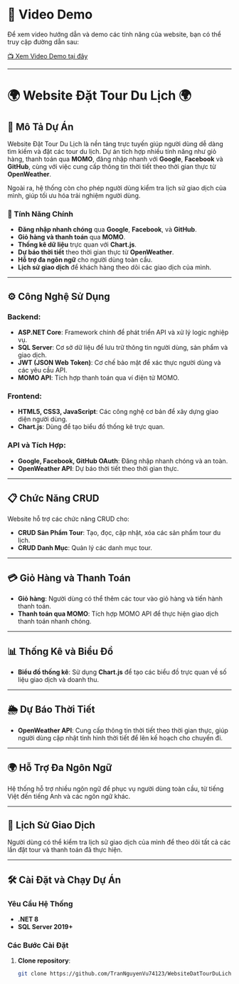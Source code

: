 # 🎥 Video Demo

Để xem video hướng dẫn và demo các tính năng của website, bạn có thể truy cập đường dẫn sau:

[📺 Xem Video Demo tại đây](https://drive.google.com/drive/folders/1RYumN347Si5X9wnw74CprwWo-QeCwXhx?usp=sharing)

---

# 🌍 Website Đặt Tour Du Lịch 🌍

## 🎯 Mô Tả Dự Án

Website Đặt Tour Du Lịch là nền tảng trực tuyến giúp người dùng dễ dàng tìm kiếm và đặt các tour du lịch. Dự án tích hợp nhiều tính năng như giỏ hàng, thanh toán qua **MOMO**, đăng nhập nhanh với **Google**, **Facebook** và **GitHub**, cùng với việc cung cấp thông tin thời tiết theo thời gian thực từ **OpenWeather**.

Ngoài ra, hệ thống còn cho phép người dùng kiểm tra lịch sử giao dịch của mình, giúp tối ưu hóa trải nghiệm người dùng.

### 🚀 Tính Năng Chính
- **Đăng nhập nhanh chóng** qua **Google**, **Facebook**, và **GitHub**.
- **Giỏ hàng và thanh toán** qua **MOMO**.
- **Thống kê dữ liệu** trực quan với **Chart.js**.
- **Dự báo thời tiết** theo thời gian thực từ **OpenWeather**.
- **Hỗ trợ đa ngôn ngữ** cho người dùng toàn cầu.
- **Lịch sử giao dịch** để khách hàng theo dõi các giao dịch của mình.

---

## ⚙️ Công Nghệ Sử Dụng

### Backend:
- **ASP.NET Core**: Framework chính để phát triển API và xử lý logic nghiệp vụ.
- **SQL Server**: Cơ sở dữ liệu để lưu trữ thông tin người dùng, sản phẩm và giao dịch.
- **JWT (JSON Web Token)**: Cơ chế bảo mật để xác thực người dùng và các yêu cầu API.
- **MOMO API**: Tích hợp thanh toán qua ví điện tử MOMO.

### Frontend:
- **HTML5, CSS3, JavaScript**: Các công nghệ cơ bản để xây dựng giao diện người dùng.
- **Chart.js**: Dùng để tạo biểu đồ thống kê trực quan.

### API và Tích Hợp:
- **Google, Facebook, GitHub OAuth**: Đăng nhập nhanh chóng và an toàn.
- **OpenWeather API**: Dự báo thời tiết theo thời gian thực.

---

## 📋 Chức Năng CRUD

Website hỗ trợ các chức năng CRUD cho:
- **CRUD Sản Phẩm Tour**: Tạo, đọc, cập nhật, xóa các sản phẩm tour du lịch.
- **CRUD Danh Mục**: Quản lý các danh mục tour.

---

## 💳 Giỏ Hàng và Thanh Toán

- **Giỏ hàng**: Người dùng có thể thêm các tour vào giỏ hàng và tiến hành thanh toán.
- **Thanh toán qua MOMO**: Tích hợp MOMO API để thực hiện giao dịch thanh toán nhanh chóng.

---

## 📊 Thống Kê và Biểu Đồ

- **Biểu đồ thống kê**: Sử dụng **Chart.js** để tạo các biểu đồ trực quan về số liệu giao dịch và doanh thu.

---

## 🌦️ Dự Báo Thời Tiết

- **OpenWeather API**: Cung cấp thông tin thời tiết theo thời gian thực, giúp người dùng cập nhật tình hình thời tiết để lên kế hoạch cho chuyến đi.

---

## 🌍 Hỗ Trợ Đa Ngôn Ngữ

Hệ thống hỗ trợ nhiều ngôn ngữ để phục vụ người dùng toàn cầu, từ tiếng Việt đến tiếng Anh và các ngôn ngữ khác.

---

## 📅 Lịch Sử Giao Dịch

Người dùng có thể kiểm tra lịch sử giao dịch của mình để theo dõi tất cả các lần đặt tour và thanh toán đã thực hiện.

---

## 🛠️ Cài Đặt và Chạy Dự Án

### Yêu Cầu Hệ Thống
- **.NET 8** 
- **SQL Server 2019+**

### Các Bước Cài Đặt

1. **Clone repository**:
   ```bash
   git clone https://github.com/TranNguyenVu74123/WebsiteDatTourDuLich.git
